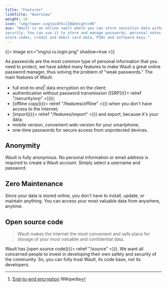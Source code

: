 ```yaml
---
title: "Features"
linkTitle: "Overview"
weight: 10
icon: "img/tower.svg?width=138&height=96"
aux: "Wault is an online vault where you can store sensitive data without worrying about
security. You can use it to store and manage passwords, personal notes,
alarm codes, credit and debit card data, PINs and software keys."
---
```


{{< image src="img/ui.ru.login.png" shadow=true >}}

As passwords are the most common type of personal information that you need to protect,
we have added many features to make Wault a great online password manager, thus solving the problem 
of "weak passwords." The main features of Wault:

- full end-to-end[^1] data encryption on the client;
- authentication without password transmission ([SRP]({{< relref "/security/srp" >}}));
- [offline copy]({{< relref "/features/offline" >}}) when you don't have access to the Internet;
- [import]({{< relref "/features/import" >}}) and export, because it's your data;
- mobile version, convenient web-version for your smartphone;
- one-time passwords for secure access from unprotected devices.

## Anonymity
Wault is fully anonymous. No personal information or email address is required to create a 
Wault account. Simply select a username and password.

## Zero Maintenance
Since your data is stored online, you don't have to install, update, or maintain anything.
You can access your most valuable data from anywhere, anytime.

## Open source code
> Wault makes the Internet the most convenient and safe place for storage of your most valuable
> and confidential data.

Wault has [open source code]({{< relref "/source" >}}). We want all concerned people to invest in 
developing their own safety and security of the community. So, you can fully trust Wault, its code 
base, not its developers.

[^1]: [End-to-end encryption](https://en.wikipedia.org/wiki/End-to-end_encryption) Wikipedia
